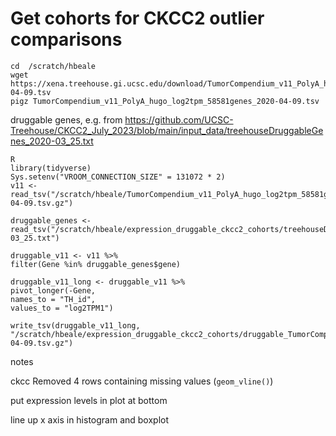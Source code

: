 # Get cohorts for CKCC2 outlier comparisons


```
cd  /scratch/hbeale
wget https://xena.treehouse.gi.ucsc.edu/download/TumorCompendium_v11_PolyA_hugo_log2tpm_58581genes_2020-04-09.tsv
pigz TumorCompendium_v11_PolyA_hugo_log2tpm_58581genes_2020-04-09.tsv

```


druggable genes, e.g. from https://github.com/UCSC-Treehouse/CKCC2_July_2023/blob/main/input_data/treehouseDruggableGenes_2020-03_25.txt
```
R
library(tidyverse)
Sys.setenv("VROOM_CONNECTION_SIZE" = 131072 * 2)
v11 <- read_tsv("/scratch/hbeale/TumorCompendium_v11_PolyA_hugo_log2tpm_58581genes_2020-04-09.tsv.gz")

druggable_genes <- read_tsv("/scratch/hbeale/expression_druggable_ckcc2_cohorts/treehouseDruggableGenes_2020-03_25.txt")

druggable_v11 <- v11 %>%
filter(Gene %in% druggable_genes$gene)

druggable_v11_long <- druggable_v11 %>%
pivot_longer(-Gene, 
names_to = "TH_id",
values_to = "log2TPM1")

write_tsv(druggable_v11_long, "/scratch/hbeale/expression_druggable_ckcc2_cohorts/druggable_TumorCompendium_v11_PolyA_hugo_log2tpm_58581genes_2020-04-09.tsv.gz")

```

notes 

ckcc
Removed 4 rows containing missing values (`geom_vline()`)

put expression levels in plot at bottom

line up x axis in histogram and boxplot

